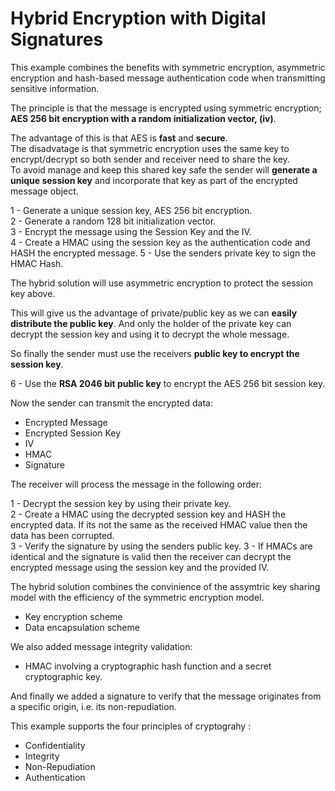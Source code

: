 ﻿# Hybrid Encryption with Digital Signatures

This example combines the benefits with symmetric encryption, asymmetric encryption and hash-based message authentication code when transmitting sensitive information.

The principle is that the message is encrypted using symmetric encryption; **AES 256 bit encryption with a random initialization vector, (iv)**. 

The advantage of this is that AES is **fast** and **secure**.   
The disadvatage is that symmetric encryption uses the same key to encrypt/decrypt so both sender and receiver need to share the key.   
To avoid manage and keep this shared key safe the sender will **generate a unique session key** and incorporate that key as part of the encrypted message object. 

1 - Generate a unique session key, AES 256 bit encryption.  
2 - Generate a random 128 bit initialization vector.  
3 - Encrypt the message using the Session Key and the IV.  
4 - Create a HMAC using the session key as the authentication code and HASH the encrypted message.
5 - Use the senders private key to sign the HMAC Hash.  

The hybrid solution will use asymmetric encryption to protect the session key above. 

This will give us the advantage of private/public key as we can **easily distribute the public key**. 
And only the holder of the private key can decrypt the session key and using it to decrypt the whole message.

So finally the sender must use the receivers **public key to encrypt the session key**.

6 - Use the **RSA 2046 bit public key** to encrypt the AES 256 bit session key. 

Now the sender can transmit the encrypted data:

* Encrypted Message
* Encrypted Session Key
* IV
* HMAC 
* Signature

The receiver will process the message in the following order:

1 - Decrypt the session key by using their private key.  
2 - Create a HMAC using the decrypted session key and HASH the encrypted data. If its not the same as the received HMAC value then the data has been corrupted.   
3 - Verify the signature by using the senders public key.
3 - If HMACs are identical and the signature is valid then the receiver can decrypt the encrypted message using the session key and the provided IV.

The hybrid solution combines the convinience of the assymtric key sharing model with the efficiency of the symmetric encryption model. 

* Key encryption scheme  
* Data encapsulation scheme  

We also added message integrity validation:

* HMAC involving a cryptographic hash function and a secret cryptographic key.

And finally we added a signature to verify that the message originates from a specific origin, i.e. its non-repudiation.

This example supports the four principles of cryptograhy : 

- Confidentiality  
- Integrity
- Non-Repudiation
- Authentication
